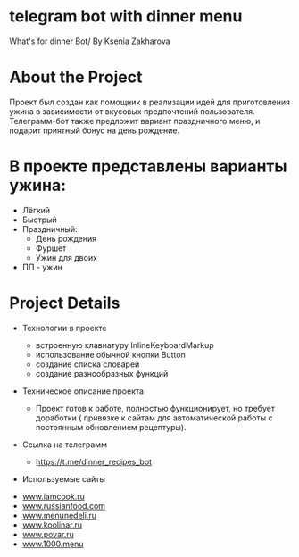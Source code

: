 # telegram bot with dinner menu
 What's for dinner Bot/ 
 By Ksenia Zakharova
# About the Project
Проект был создан как помощник в реализации идей для приготовления ужина в зависимости от вкусовых предпочтений пользователя. 
Телеграмм-бот также предложит вариант праздничного меню, и подарит приятный бонус на день рождение.
# В проекте представлены варианты ужина:
- Лёгкий
- Быстрый
- Праздничный:
    * День рождения
    * Фуршет
    * Ужин для двоих
- ПП - ужин
# Project Details
* Технологии в проекте
    - встроенную клавиатуру InlineKeyboardMarkup
    - использование обычной кнопки Button
    - создание списка словарей
    - создание разнообразных функций
    
* Техническое описание проекта 
    - Проект готов к работе, полностью функционирует, но требует доработки
     ( привязке к сайтам для автоматической работы с постоянным обновлением рецептуры).
 
* Ссылка на телеграмм
    - https://t.me/dinner_recipes_bot

* Используемые сайты
-  www.iamcook.ru
- www.russianfood.com
- www.menunedeli.ru
- www.koolinar.ru
- www.povar.ru
- www.1000.menu
